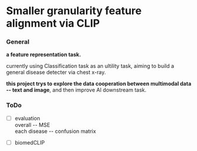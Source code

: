 # Smaller granularity feature alignment via CLIP

### General 
**a feature representation task.**

currently using Classification task as an ultility task, aiming to build a general disease detecter via chest x-ray.

**this project trys to explore the data cooperation between multimodal data -- text and image**, and then improve AI downstream task.


### ToDo
- [ ] evaluation  
  overall -- MSE     
  each disease -- confusion matrix

- [ ] biomedCLIP
